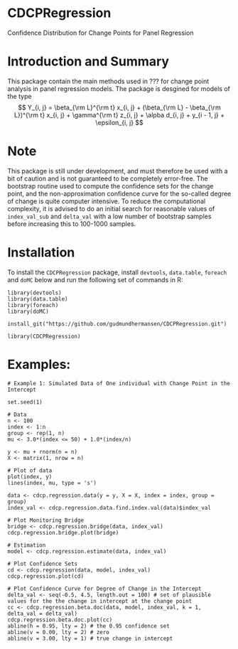 # CDCPRegression
Confidence Distribution for Change Points for Panel Regression

# Introduction and Summary 

This package contain the main methods used in ??? for change point analysis in panel regression models. The package is desgined for models of the type 
$$
  Y_{i, j} = \beta_{\rm L}^{\rm t} x_{i, j} + (\beta_{\rm L} - \beta_{\rm L})^{\rm t} x_{i, j} + \gamma^{\rm t} z_{i, j} + \alpba d_{i, j} + y_{i - 1, j} + \epsilon_{i, j}
$$

# Note

This package is still under development, and must therefore be used with a bit of caution and is not guaranteed to be completely error-free. The bootstrap routine used to compute the confidence sets for the change point, and the non-approximation confidence curve for the so-called degree of change is quite computer intensive. To reduce the computational complexity, it is advised to do an initial search for reasonable values of `index_val_sub` and `delta_val` with a low number of bootstrap samples before increasing this to 100-1000 samples. 
 


# Installation 
To install the `CDCPRegression` package, install `devtools`, `data.table`, `foreach` and `doMC` below and run the following set of commands in R: 
```
library(devtools)
library(data.table)
library(foreach)
library(doMC)

install_git("https://github.com/gudmundhermansen/CDCPRegression.git")

library(CDCPRegression)
```

# Examples: 
```
# Example 1: Simulated Data of One individual with Change Point in the Intercept

set.seed(1)

# Data
n <- 100
index <- 1:n
group <- rep(1, n)
mu <- 3.0*(index <= 50) + 1.0*(index/n)

y <- mu + rnorm(n = n)
X <- matrix(1, nrow = n)

# Plot of data
plot(index, y)
lines(index, mu, type = 's')

data <- cdcp.regression.data(y = y, X = X, index = index, group = group)
index_val <- cdcp.regression.data.find.index.val(data)$index_val

# Plot Monitoring Bridge 
bridge <- cdcp.regression.bridge(data, index_val)
cdcp.regression.bridge.plot(bridge)

# Estimation 
model <- cdcp.regression.estimate(data, index_val)

# Plot Confidence Sets 
cd <- cdcp.regression(data, model, index_val)
cdcp.regression.plot(cd)

# Plot Confidence Curve for Degree of Change in the Intercept 
delta_val <- seq(-0.5, 4.5, length.out = 100) # set of plausible values for the the change in intercept at the change point 
cc <- cdcp.regression.beta.doc(data, model, index_val, k = 1, delta_val = delta_val)
cdcp.regression.beta.doc.plot(cc)
abline(h = 0.95, lty = 2) # the 0.95 confidence set
abline(v = 0.00, lty = 2) # zero 
abline(v = 3.00, lty = 1) # true change in intercept

```
